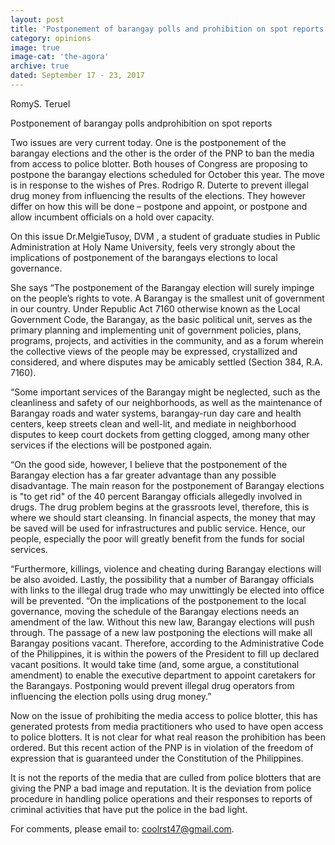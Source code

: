 ```yaml
---
layout: post
title: 'Postponement of barangay polls and prohibition on spot reports'
category: opinions
image: true
image-cat: 'the-agora'
archive: true
dated: September 17 - 23, 2017
---
```


RomyS. Teruel

Postponement of barangay polls
andprohibition on spot reports

Two issues are very current today. One is the postponement of the barangay elections and the other is the order of the PNP to ban the media from access to police blotter. 
Both houses of Congress are proposing to postpone the barangay elections scheduled for October this year.  The move is in response to the wishes of Pres. Rodrigo R. Duterte to prevent illegal drug money from influencing the results of the elections. They however differ on how this will be done – postpone and appoint, or postpone and allow incumbent officials on a hold over capacity.

On this issue Dr.MelgieTusoy, DVM , a student of graduate studies in Public Administration at Holy Name University, feels very strongly about the implications of postponement of the barangays elections to local governance.  

She says “The postponement of the Barangay election will surely impinge on the people’s rights to vote. A Barangay is the smallest unit of government in our country. Under Republic Act 7160 otherwise known as the Local Government Code, the Barangay, as the basic political unit, serves as the primary planning and implementing unit of government policies, plans, programs, projects, and activities in the community, and as a forum wherein the collective views of the people may be expressed, crystallized and considered, and where disputes may be amicably settled (Section 384, R.A. 7160). 

“Some important services of the Barangay might be neglected, such as the cleanliness and safety of our neighborhoods, as well as the maintenance of Barangay roads and water systems, barangay-run day care and health centers, keep streets clean and well-lit, and mediate in neighborhood disputes to keep court dockets from getting clogged, among many other services if the elections will be postponed again. 

“On the good side, however, I believe that the postponement of the Barangay election has a far greater advantage than any possible disadvantage. The main reason for the postponement of Barangay elections is "to get rid" of the 40 percent Barangay officials allegedly involved in drugs. The drug problem begins at the grassroots level, therefore, this is where we should start cleansing. In financial aspects, the money that may be saved will be used for infrastructures and public service. Hence, our people, especially the poor will greatly benefit from the funds for social services. 

“Furthermore, killings, violence and cheating during Barangay elections will be also avoided.  Lastly, the possibility that a number of Barangay officials with links to the illegal drug trade who may unwittingly be elected into office will be prevented.
“On the implications of the postponement to the local governance, moving the schedule of the Barangay elections needs an amendment of the law. Without this new law, Barangay elections will push through. The passage of a new law postponing the elections will make all Barangay positions vacant. Therefore, according to the Administrative Code of the Philippines, it is within the powers of the President to fill up declared vacant positions. It would take time (and, some argue, a constitutional amendment) to enable the executive department to appoint caretakers for the Barangays. Postponing would prevent illegal drug operators from influencing the election polls using drug money.”

Now on the issue of prohibiting the media access to police blotter, this has generated protests from media practitioners who used to have open access to police blotters.  It is not clear for what real reason the prohibition has been ordered.  But this recent action of the PNP is in violation of the freedom of expression that is guaranteed under the Constitution of the Philippines.

It is not the reports of the media that are culled from police blotters that are giving the PNP a bad image and reputation.  It is the deviation from police procedure in handling police operations and their responses to reports of criminal activities that have put the police in the bad light.

For comments, please email to: coolrst47@gmail.com.
